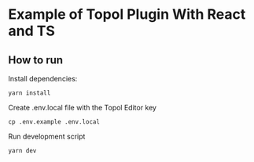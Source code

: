 # Example of Topol Plugin With React and TS

## How to run

Install dependencies:

```
yarn install
```

Create .env.local file with the Topol Editor key

```
cp .env.example .env.local
```

Run development script
```
yarn dev
```

